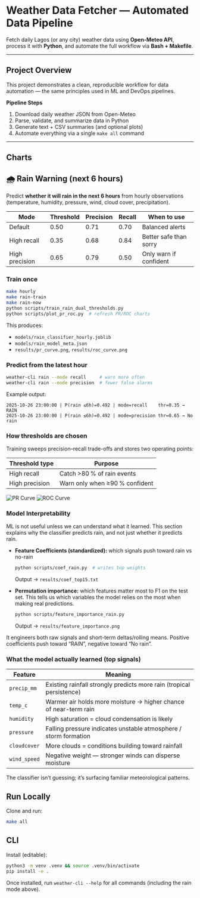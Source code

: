 # Weather Data Fetcher — Automated Data Pipeline

Fetch daily Lagos (or any city) weather data using **Open-Meteo API**, process it with **Python**, and automate the full workflow via **Bash + Makefile**.

---

## Project Overview

This project demonstrates a clean, reproducible workflow for data automation — the same principles used in ML and DevOps pipelines.

**Pipeline Steps**

1. Download daily weather JSON from Open-Meteo
2. Parse, validate, and summarize data in Python
3. Generate text + CSV summaries (and optional plots)
4. Automate everything via a single `make all` command

---

## Charts

## 🌧️ Rain Warning (next 6 hours)

Predict **whether it will rain in the next 6 hours** from hourly observations (temperature, humidity, pressure, wind, cloud cover, precipitation).

| Mode           | Threshold | Precision | Recall | When to use            |
| -------------- | --------- | --------- | ------ | ---------------------- |
| Default        | 0.50      | 0.71      | 0.70   | Balanced alerts        |
| High recall    | 0.35      | 0.68      | 0.84   | Better safe than sorry |
| High precision | 0.65      | 0.79      | 0.50   | Only warn if confident |

### Train once

```bash
make hourly
make rain-train
make rain-now
python scripts/train_rain_dual_thresholds.py
python scripts/plot_pr_roc.py  # refresh PR/ROC charts
```

This produces:

- `models/rain_classifier_hourly.joblib`
- `models/rain_model_meta.json`
- `results/pr_curve.png`, `results/roc_curve.png`

### Predict from the latest hour

```bash
weather-cli rain --mode recall     # warn more often
weather-cli rain --mode precision  # fewer false alarms
```

Example output:

```
2025-10-26 23:00:00 | P(rain ≤6h)=0.492 | mode=recall    thr=0.35 → RAIN
2025-10-26 23:00:00 | P(rain ≤6h)=0.492 | mode=precision thr=0.65 → No rain
```

### How thresholds are chosen

Training sweeps precision–recall trade-offs and stores two operating points:

| Threshold type | Purpose                        |
| -------------- | ------------------------------ |
| High recall    | Catch >80 % of rain events     |
| High precision | Warn only when ≥90 % confident |

![PR Curve](results/pr_curve.png)
![ROC Curve](results/roc_curve.png)

### Model Interpretability

ML is not useful unless we can understand what it learned. This section explains why the classifier predicts rain, and not just whether it predicts rain.

- **Feature Coefficients (standardized):** which signals push toward rain vs no-rain

  ```bash
  python scripts/coef_rain.py  # writes top weights
  ```

  Output → `results/coef_top15.txt`

- **Permutation importance:** which features matter most to F1 on the test set.
  This tells us which variables the model relies on the most when making real predictions.
  ```bash
  python scripts/feature_importance_rain.py
  ```
  Output → `results/feature_importance.png`

It engineers both raw signals and short-term deltas/rolling means. Positive coefficients push toward “RAIN”, negative toward “No rain”.

### What the model actually learned (top signals)

| Feature      | Meaning                                                              |
| ------------ | -------------------------------------------------------------------- |
| `precip_mm`  | Existing rainfall strongly predicts more rain (tropical persistence) |
| `temp_c`     | Warmer air holds more moisture → higher chance of near-term rain     |
| `humidity`   | High saturation = cloud condensation is likely                       |
| `pressure`   | Falling pressure indicates unstable atmosphere / storm formation     |
| `cloudcover` | More clouds = conditions building toward rainfall                    |
| `wind_speed` | Negative weight — stronger winds can disperse moisture               |

The classifier isn’t guessing; it’s surfacing familiar meteorological patterns.

## Run Locally

Clone and run:

```bash
make all
```

## CLI

Install (editable):

```bash
python3 -m venv .venv && source .venv/bin/activate
pip install -e .
```

Once installed, run `weather-cli --help` for all commands (including the rain mode above).
